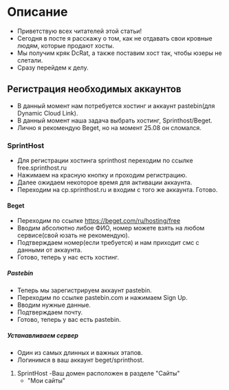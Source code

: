 # Описание

- Приветствую всех читателей этой статьи! 
- Сегодня в посте я расскажу о том, как не отдавать свои кровные людям, которые продают хосты.
- Мы получим кряк DcRat, а также поставим хост так, чтобы юзеры не слетали.
- Сразу перейдем к делу.
  
## Регистрация необходимых аккаунтов
- В данный момент нам потребуется хостинг и аккаунт pastebin(для Dynamic Cloud Link).
- В данный момент наша задача выбрать хостинг, Sprinthost/Beget.
- Лично я рекомендую Beget, но на момент 25.08 он сломался.
  
### SprintHost
- Для регистрации хостинга sprinthost переходим по ссылке free.sprinthost.ru
- Нажимаем на красную кнопку и проходим регистрацию.
- Далее ожидаем некоторое время для активации аккаунта.
- Переходим на cp.sprinthost.ru и входим с того же аккаунта. Готово.
  
#### Beget
- Переходим по ссылке https://beget.com/ru/hosting/free
- Вводим абсолютно либое ФИО, номер можете взять на любом сервисе(свой юзать не рекомендую).
- Подтверждаем номер(если требуется) и нам приходит смс с данными от аккаунта.
- Готово, теперь у нас есть хостинг.

##### Pastebin
- Теперь мы зарегистрируем аккаунт pastebin.
- Переходим по ссылке pastebin.com и нажимаем Sign Up.
- Вводим нужные данные.
- Подтверждаем почту.
- Готово, теперь у вас есть pastebin.

##### Устанавливаем сервер
- Один из самых длинных и важных этапов.
- Логинимся в ваш аккаунт beget/sprinthost.
1. SprintHost
   -Ваш домен расположен в разделе "Cайты"
    - "Мои сайты"


















